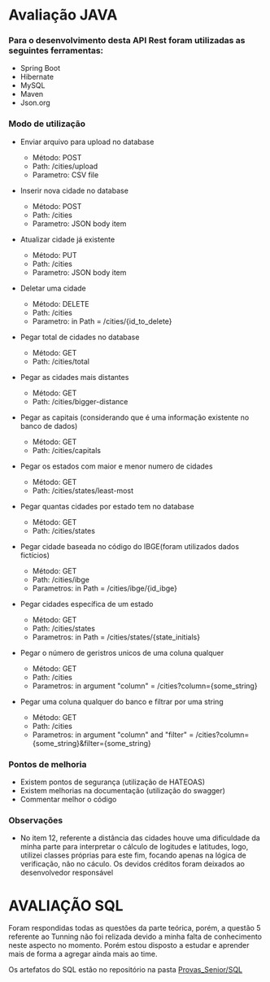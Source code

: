 # Avaliação JAVA
### Para o desenvolvimento desta API Rest foram utilizadas as seguintes ferramentas:
- Spring Boot
- Hibernate
- MySQL
- Maven
- Json.org

### Modo de utilização

- Enviar arquivo para upload no database
	* Método: POST
	* Path: /cities/upload
	* Parametro: CSV file
	
- Inserir nova cidade no database
	* Método: POST 
	* Path: /cities
	* Parametro: JSON body item 
	
- Atualizar cidade já existente 
	* Método: PUT 
	* Path: /cities
	* Parametro: JSON body item 

- Deletar uma cidade
	* Método: DELETE 
	* Path: /cities
	* Parametro: in Path = /cities/{id_to_delete}
	
- Pegar total de cidades no database
	* Método: GET 
	* Path: /cities/total
	
- Pegar as cidades mais distantes
	* Método: GET 
	* Path: /cities/bigger-distance
	
- Pegar as capitais (considerando que é uma informação existente no banco de dados)
	* Método: GET 
	* Path: /cities/capitals
	
- Pegar os estados com maior e menor numero de cidades
	* Método: GET 
	* Path: /cities/states/least-most
	
- Pegar quantas cidades por estado tem no database
	* Método: GET 
	* Path: /cities/states
	
- Pegar cidade baseada no código do IBGE(foram utilizados dados fictícios)
	* Método: GET 
	* Path: /cities/ibge
	* Parametros: in Path = /cities/ibge/{id_ibge}
	
- Pegar cidades específica de um estado
	* Método: GET 
	* Path: /cities/states
	* Parametros: in Path = /cities/states/{state_initials}
	
- Pegar o número de geristros unicos de uma coluna qualquer
	* Método: GET 
	* Path: /cities
	* Parametros: in argument "column" = /cities?column={some_string}

- Pegar uma coluna qualquer do banco e filtrar por uma string
	* Método: GET 
	* Path: /cities
	* Parametros: in argument "column" and "filter" = /cities?column={some_string}&filter={some_string}


### Pontos de melhoria
- Existem pontos de segurança (utilização de HATEOAS)
- Existem melhorias na documentação (utilização do swagger)
- Commentar melhor o código

### Observações
- No item 12, referente a distância das cidades houve uma dificuldade da minha parte para interpretar o cálculo de logitudes e latitudes, logo, utilizei classes próprias para este fim, focando apenas na lógica de verificação, não no cáculo. Os devidos créditos foram deixados ao desenvolvedor responsável

# AVALIAÇÃO SQL

Foram respondidas todas as questões da parte teórica, porém, a questão 5 referente ao Tunning não foi relizada devido a minha falta de conhecimento neste aspecto no momento. Porém estou disposto a estudar e aprender mais de forma a agregar ainda mais ao time.

Os artefatos do SQL estão no repositório na pasta [Provas_Senior/SQL](Provas_Senior/SQL/)
